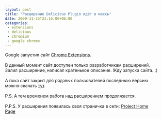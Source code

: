 ```yaml
---
layout: post
title: "Расширение Delicious Plugin идёт в массы"
date: 2009-11-25T23:16:00+06:00
categories:
 - extensions
 - delicious
 - chromium
 - google chrome
---
```


<div class='post'>
Google запустил сайт <a href="https://chrome.google.com/extensions/" target="_blank">Chrome Extensions</a>.<br />
<br />
В данный момент сайт доступен только разработчикам расширений. Залил расширение, написал кратенькое описание. Жду запуска сайта. :)<br />
<br />
А пока сайт закрыт для рядовых пользователей последнюю версию можно скачать <a href="http://bit.ly/2KYnr8">тут</a>.<br />
<br />
P.S. А тем временем работа над расширением продолжается.<br />
<br />
P.P.S. У расширения появилась своя страничка в сети: <a href="http://code.google.com/p/chromium-delicious-extension/">Project Home Page</a></div>
